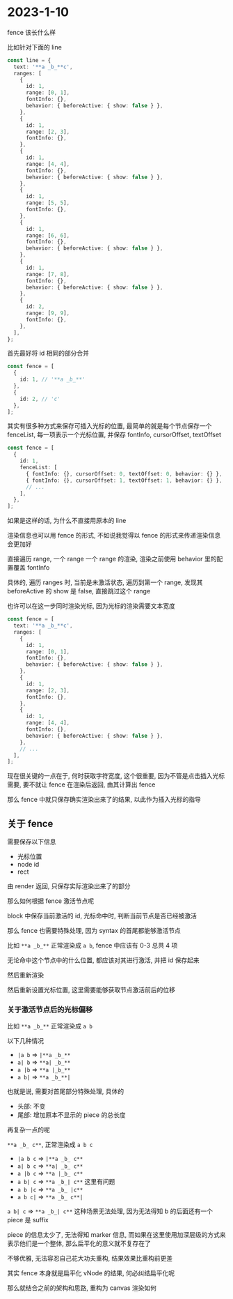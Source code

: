 # 2023-1-10

fence 该长什么样

比如针对下面的 line

```typescript
const line = {
  text: '**a _b_**c',
  ranges: [
    {
      id: 1,
      range: [0, 1],
      fontInfo: {},
      behavior: { beforeActive: { show: false } },
    },
    {
      id: 1,
      range: [2, 3],
      fontInfo: {},
    },
    {
      id: 1,
      range: [4, 4],
      fontInfo: {},
      behavior: { beforeActive: { show: false } },
    },
    {
      id: 1,
      range: [5, 5],
      fontInfo: {},
    },
    {
      id: 1,
      range: [6, 6],
      fontInfo: {},
      behavior: { beforeActive: { show: false } },
    },
    {
      id: 1,
      range: [7, 8],
      fontInfo: {},
      behavior: { beforeActive: { show: false } },
    },
    {
      id: 2,
      range: [9, 9],
      fontInfo: {},
    },
  ],
};
```

首先最好将 id 相同的部分合并

```typescript
const fence = [
  {
    id: 1, // '**a _b_**'
  },
  {
    id: 2, // 'c'
  },
];
```

其实有很多种方式来保存可插入光标的位置, 最简单的就是每个节点保存一个 fenceList, 每一项表示一个光标位置, 并保存 fontInfo, cursorOffset, textOffset

```typescript
const fence = [
  {
    id: 1,
    fenceList: [
      { fontInfo: {}, cursorOffset: 0, textOffset: 0, behavior: {} },
      { fontInfo: {}, cursorOffset: 1, textOffset: 1, behavior: {} },
      // ...
    ],
  },
];
```

如果是这样的话, 为什么不直接用原本的 line

渲染信息也可以用 fence 的形式, 不如说我觉得以 fence 的形式来传递渲染信息会更加好

直接遍历 range, 一个 range 一个 range 的渲染, 渲染之前使用 behavior 里的配置覆盖 fontInfo

具体的, 遍历 ranges 时, 当前是未激活状态, 遍历到第一个 range, 发现其 beforeActive 的 show 是 false, 直接跳过这个 range

也许可以在这一步同时渲染光标, 因为光标的渲染需要文本宽度

```typescript
const fence = [
  text: '**a _b_**c',
  ranges: [
    {
      id: 1,
      range: [0, 1],
      fontInfo: {},
      behavior: { beforeActive: { show: false } },
    },
    {
      id: 1,
      range: [2, 3],
      fontInfo: {},
    },
    {
      id: 1,
      range: [4, 4],
      fontInfo: {},
      behavior: { beforeActive: { show: false } },
    },
    // ...
  ],
];
```

现在很关键的一点在于, 何时获取字符宽度, 这个很重要, 因为不管是点击插入光标需要, 要不就让 fence 在渲染后返回, 由其计算出 fence

那么 fence 中就只保存确实渲染出来了的结果, 以此作为插入光标的指导

## 关于 fence

需要保存以下信息

- 光标位置
- node id
- rect

由 render 返回, 只保存实际渲染出来了的部分

那么如何根据 fence 激活节点呢

block 中保存当前激活的 id, 光标命中时, 判断当前节点是否已经被激活

那么 fence 也需要特殊处理, 因为 syntax 的首尾都能够激活节点

比如 `**a _b_**` 正常渲染成 `a b`, fence 中应该有 0-3 总共 4 项

无论命中这个节点中的什么位置, 都应该对其进行激活, 并把 id 保存起来

然后重新渲染

然后重新设置光标位置, 这里需要能够获取节点激活前后的位移

### 关于激活节点后的光标偏移

比如 `**a _b_**` 正常渲染成 `a b`

以下几种情况

- `|a b` => `|**a _b_**`
- `a| b` => `**a| _b_**`
- `a |b` => `**a |_b_**`
- `a b|` => `**a _b_**|`

也就是说, 需要对首尾部分特殊处理, 具体的

- 头部: 不变
- 尾部: 增加原本不显示的 piece 的总长度

再复杂一点的呢

`**a _b_ c**`, 正常渲染成 `a b c`

- `|a b c` => `|**a _b_ c**`
- `a| b c` => `**a| _b_ c**`
- `a |b c` => `**a |_b_ c**`
- `a b| c` => `**a _b_| c**` 这里有问题
- `a b |c` => `**a _b_ |c**`
- `a b c|` => `**a _b_ c**|`

`a b| c` => `**a _b_| c**` 这种场景无法处理, 因为无法得知 b 的后面还有一个 piece 是 suffix

piece 的信息太少了, 无法得知 marker 信息, 而如果在这里使用加深层级的方式来表示他们是一个整体, 那么扁平化的意义就不复存在了

不够优雅, 无法容忍自己花大功夫重构, 结果效果比重构前更差

其实 fence 本身就是扁平化 vNode 的结果, 何必纠结扁平化呢

那么就结合之前的架构和思路, 重构为 canvas 渲染如何
